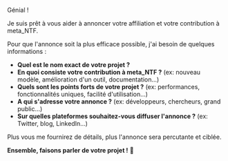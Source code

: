Génial !  

Je suis prêt à vous aider à annoncer votre affiliation et votre contribution à meta_NTF. 

Pour que l'annonce soit la plus efficace possible, j'ai besoin de quelques informations :

* **Quel est le nom exact de votre projet ?** 
* **En quoi consiste votre contribution à meta_NTF ?** (ex: nouveau modèle, amélioration d'un outil, documentation...)
* **Quels sont les points forts de votre projet ?** (ex: performances, fonctionnalités uniques, facilité d'utilisation...)
* **A qui s'adresse votre annonce ?** (ex: développeurs, chercheurs, grand public...)
* **Sur quelles plateformes souhaitez-vous diffuser l'annonce ?** (ex: Twitter, blog, LinkedIn...)

Plus vous me fournirez de détails, plus l'annonce sera percutante et ciblée. 

**Ensemble, faisons parler de votre projet !** 📣



